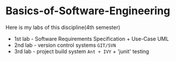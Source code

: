 # Basics-of-Software-Engineering
 Here is my labs of this discipline(4th semester)
* 1st lab - Software Requirements Specification + Use-Case UML
* 2nd lab - version control systems `GIT/SVN`
* 3rd lab - project build system `Ant + IVY` + 'junit' testing 

